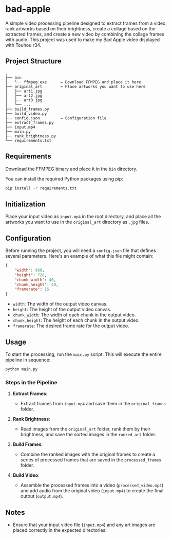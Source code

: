 # bad-apple

A simple video processing pipeline designed to extract frames from a video, rank artworks based on their brightness, create a collage based on the extracted frames, and create a new video by combining the collage frames with audio. This project was used to make my Bad Apple video displayed with Touhou r34.

## Project Structure

```
.
├── bin
│   └── ffmpeg.exe      ← Download FFMPEG and place it here
├── original_art        ← Place artworks you want to use here
│   ├── art1.jpg
│   ├── art2.jpg
│   ├── art3.jpg
│   └── ...
├── build_frames.py
├── build_video.py
├── config.json         ← Configuration file
├── extract_frames.py
├── input.mp4
├── main.py
├── rank_brightness.py
└── requirements.txt
```

## Requirements

Download the FFMPEG binary and place it in the `bin` directory.

You can install the required Python packages using pip:

```bash
pip install -r requirements.txt
```

## Initialization

Place your input video as `input.mp4` in the root directory, and place all the artworks you want to use in the `original_art` directory as `.jpg` files.

## Configuration

Before running the project, you will need a `config.json` file that defines several parameters. Here's an example of what this file might contain:

```json
{
    "width": 960,
    "height": 720,
    "chunk_width": 40,
    "chunk_height": 40,
    "framerate": 15
}
```

- `width`: The width of the output video canvas.
- `height`: The height of the output video canvas.
- `chunk_width`: The width of each chunk in the output video.
- `chunk_height`: The height of each chunk in the output video.
- `framerate`: The desired frame rate for the output video.

## Usage

To start the processing, run the `main.py` script. This will execute the entire pipeline in sequence:

```bash
python main.py
```

### Steps in the Pipeline

1. **Extract Frames**: 
   - Extract frames from `input.mp4` and save them in the `original_frames` folder.

2. **Rank Brightness**: 
   - Read images from the `original_art` folder, rank them by their brightness, and save the sorted images in the `ranked_art` folder.

3. **Build Frames**: 
   - Combine the ranked images with the original frames to create a series of processed frames that are saved in the `processed_frames` folder.

4. **Build Video**: 
   - Assemble the processed frames into a video (`processed_video.mp4`) and add audio from the original video (`input.mp4`) to create the final output (`output.mp4`).

## Notes

- Ensure that your input video file (`input.mp4`) and any art images are placed correctly in the expected directories.